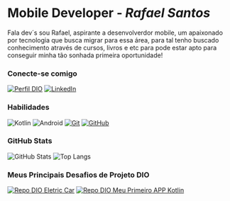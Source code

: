 # Mobile Developer - *Rafael Santos*
Fala dev´s sou Rafael, aspirante a desenvolverdor mobile, um apaixonado por tecnologia que busca migrar para essa área, para tal tenho buscado conhecimento através de cursos, livros e etc para pode estar apto para conseguir minha tão sonhada primeira oportunidade!

### Conecte-se comigo
[![Perfil DIO](https://img.shields.io/badge/-Meu%20Perfil%20na%20DIO-30A3DC?style=for-the-badge)](https://www.dio.me/users/freelancerrafaelsantos)
[![LinkedIn](https://img.shields.io/badge/-LinkedIn-000?style=for-the-badge&logo=linkedin&logoColor=30A3DC)](https://www.linkedin.com/in/dev-rafael-santos/)


### Habilidades
![Kotlin](https://img.shields.io/badge/kotlin-000?style=for-the-badge&logo=kotlin&logoColor=#D62E97)
![Android](https://img.shields.io/badge/Android-000?style=for-the-badge&logo=Android&logoColor=#D62E97)
[![Git](https://img.shields.io/badge/Git-000?style=for-the-badge&logo=git&logoColor=E94D5F)](https://git-scm.com/doc) 
[![GitHub](https://img.shields.io/badge/GitHub-000?style=for-the-badge&logo=github&logoColor=30A3DC)](https://docs.github.com/)

### GitHub Stats
![GitHub Stats](https://github-readme-stats.vercel.app/api?username=RafaelSantos0322&theme=transparent&bg_color=000&border_color=30A3DC&show_icons=true&icon_color=30A3DC&title_color=E94D5F&text_color=FFF)
![Top Langs](https://github-readme-stats-git-masterrstaa-rickstaa.vercel.app/api/top-langs/?username=RafaelSantos0322&layout=compact&bg_color=000&border_color=30A3DC&title_color=E94D5F&text_color=FFF)

### Meus Principais Desafios de Projeto DIO
[![Repo DIO Eletric Car](https://github-readme-stats.vercel.app/api/pin/?username=RafaelSantos0322&repo=eletric_car&bg_color=000&border_color=30A3DC&show_icons=true&icon_color=30A3DC&title_color=E94D5F&text_color=FFF)](https://github.com/RafaelSantos0322/eletric_car)
[![Repo DIO Meu Primeiro APP Kotlin](https://github-readme-stats.vercel.app/api/pin/?username=RafaelSantos0322&repo=meu-primeiro-app-kotlin&bg_color=000&border_color=30A3DC&show_icons=true&icon_color=30A3DC&title_color=E94D5F&text_color=FFF)](https://github.com/RafaelSantos0322/meu-primeiro-app-kotlin)

